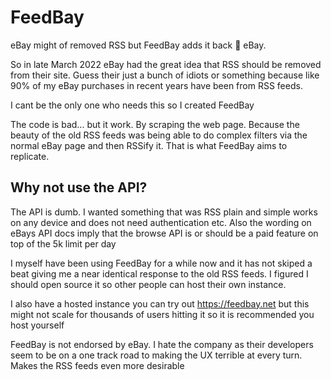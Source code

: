 # FeedBay
 eBay might of removed RSS but FeedBay adds it back 🖕 eBay.
 
 So in late March 2022 eBay had the great idea that RSS should be removed from their site. Guess their just a bunch of idiots or something because like 90% of my eBay purchases in recent years have been from RSS feeds.
 
 I cant be the only one who needs this so I created FeedBay
 
 The code is bad... but it work. By scraping the web page. Because the beauty of the old RSS feeds was being able to do complex filters via the normal eBay page and then RSSify it. That is what FeedBay aims to replicate.
 
 ## Why not use the API?
 
 The API is dumb. I wanted something that was RSS plain and simple works on any device and does not need authentication etc. Also the wording on eBays API docs imply that the browse API is or should be a paid feature on top of the 5k limit per day

I myself have been using FeedBay for a while now and it has not skiped a beat giving me a near identical response to the old RSS feeds. I figured I should open source it so other people can host their own instance.

I also have a hosted instance you can try out https://feedbay.net but this might not scale for thousands of users hitting it so it is recommended you host yourself 

FeedBay is not endorsed by eBay. I hate the company as their developers seem to be on a one track road to making the UX terrible at every turn. Makes the RSS feeds even more desirable 
